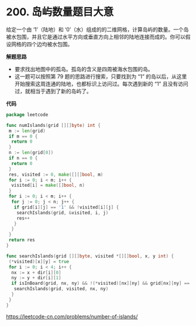 # 200. 岛屿数量**题目大意**  

给定一个由 ‘1’（陆地）和 ‘0’（水）组成的的二维网格，计算岛屿的数量。一个岛被水包围，并且它是通过水平方向或垂直方向上相邻的陆地连接而成的。你可以假设网格的四个边均被水包围。

**解题思路**  

- 要求找出地图中的孤岛。孤岛的含义是四周被海水包围的岛。
- 这一题可以按照第 79 题的思路进行搜索，只要找到为 “1” 的岛以后，从这里开始搜索这周连通的陆地，也都标识上访问过。每次遇到新的 “1” 且没有访问过，就相当于遇到了新的岛屿了。

**代码**  

```go
package leetcode

func numIslands(grid [][]byte) int {
 m := len(grid)
 if m == 0 {
  return 0
 }
 n := len(grid[0])
 if n == 0 {
  return 0
 }
 res, visited := 0, make([][]bool, m)
 for i := 0; i < m; i++ {
  visited[i] = make([]bool, n)
 }
 for i := 0; i < m; i++ {
  for j := 0; j < n; j++ {
   if grid[i][j] == '1' && !visited[i][j] {
    searchIslands(grid, &visited, i, j)
    res++
   }
  }
 }
 return res
}

func searchIslands(grid [][]byte, visited *[][]bool, x, y int) {
 (*visited)[x][y] = true
 for i := 0; i < 4; i++ {
  nx := x + dir[i][0]
  ny := y + dir[i][1]
  if isInBoard(grid, nx, ny) && !(*visited)[nx][ny] && grid[nx][ny] == '1' {
   searchIslands(grid, visited, nx, ny)
  }
 }
}
```

https://leetcode-cn.com/problems/number-of-islands/